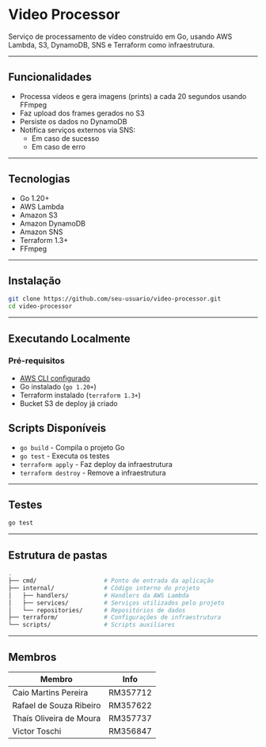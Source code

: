 # Video Processor

Serviço de processamento de vídeo construído em Go, usando AWS Lambda, S3, DynamoDB, SNS e Terraform como infraestrutura.

---

## Funcionalidades

- Processa vídeos e gera imagens (prints) a cada 20 segundos usando FFmpeg
- Faz upload dos frames gerados no S3
- Persiste os dados no DynamoDB
- Notifica serviços externos via SNS:
    - Em caso de sucesso
    - Em caso de erro

---

## Tecnologias

- Go 1.20+
- AWS Lambda
- Amazon S3
- Amazon DynamoDB
- Amazon SNS
- Terraform 1.3+
- FFmpeg

---

## Instalação

```bash
git clone https://github.com/seu-usuario/video-processor.git
cd video-processor
```

---

## Executando Localmente

### Pré-requisitos

- [AWS CLI configurado](https://docs.aws.amazon.com/cli/latest/userguide/install-cliv2.html)
- Go instalado (`go 1.20+`)
- Terraform instalado (`terraform 1.3+`)
- Bucket S3 de deploy já criado

## Scripts Disponíveis

- `go build` - Compila o projeto Go
- `go test` - Executa os testes
- `terraform apply` - Faz deploy da infraestrutura
- `terraform destroy` - Remove a infraestrutura

---

## Testes

```bash
go test
```

---

## Estrutura de pastas

```bash
.
├── cmd/                   # Ponto de entrada da aplicação
├── internal/              # Código interno do projeto
│   ├── handlers/          # Handlers da AWS Lambda
│   ├── services/          # Serviços utilizados pelo projeto
│   └── repositories/      # Repositórios de dados
├── terraform/             # Configurações de infraestrutura
└── scripts/               # Scripts auxiliares
```

---

## Membros

| Membro                        | Info     |
| ----------------------------- | -------- |
| Caio Martins Pereira          | RM357712 |
| Rafael de Souza Ribeiro       | RM357622 |
| Thaís Oliveira de Moura       | RM357737 |
| Victor Toschi                 | RM356847 |